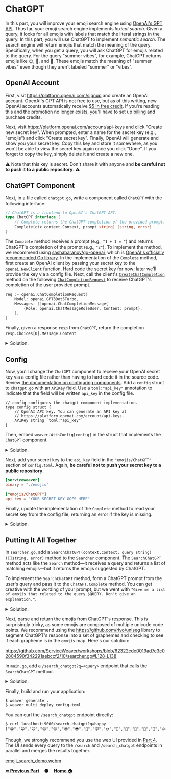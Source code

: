 # ChatGPT

In this part, you will improve your emoji search engine using [OpenAI's GPT
API][gpt_api]. Thus far, your emoji search engine implements *lexical search*.
Given a query, it looks for all emojis with labels that match the literal
strings in the query. In this part, you will use ChatGPT to implement *semantic
search*. The search engine will return emojis that match the meaning of the
query.  Specifically, when you get a query, you will ask ChatGPT for emojis
related to the query. For the query "summer vibes", for example, ChatGPT returns
emojis like 🌞, 🌴, and 🍹. These emojis match the meaning of "summer vibes"
even though they aren't labeled "summer" or "vibes".

## OpenAI Account

First, visit https://platform.openai.com/signup and create an OpenAI account.
OpenAI's GPT API is not free to use, but as of this writing, new OpenAI accounts
automatically receive [$5 in free credit][pricing]. If you're reading this and
the promotion no longer exists, you'll have to set up [billing][billing] and
purchase credits.

Next, visit https://platform.openai.com/account/api-keys and click "Create new
secret key". When prompted, enter a name for the secret key (e.g., "emojis") and
click "Create secret key". Finally, OpenAI will generate and show you your
secret key. Copy this key and store it somewhere, as you won't be able to view
the secret key again once you click "Done". If you forget to copy the key,
simply delete it and create a new one.

⚠️ Note that this key is secret. Don't share it with anyone and **be careful not
to push it to a public repository**. ⚠️

## ChatGPT Component

Next, in a file called `chatgpt.go`, write a component called `ChatGPT` with the
following interface:

```go
// ChatGPT is a frontend to OpenAI's ChatGPT API.
type ChatGPT interface {
    // Complete returns the ChatGPT completion of the provided prompt.
    Complete(ctx context.Context, prompt string) (string, error)
}
```

The `Complete` method receives a prompt (e.g., `"1 + 1 = "`) and returns
ChatGPT's completion of the prompt (e.g., `"2"`). To implement the method, we
recommend using [sashabaranov/go-openai][go-openai], which is [OpenAI's
officially recommended Go library][openai_go]. In the implementation of the
`Complete` method, first create an OpenAI client by passing your secret key to
the [`openai.NewClient`][NewClient] function. Hard code the secret key for now;
later we'll provide the key via a config file. Next, call the client's
[`CreateChatCompletion`][CreateChatCompletion] method on the following
[`ChatCompletionRequest`][ChatCompletionRequest] to receive ChatGPT's completion
of the user provided prompt.

```go
req := openai.ChatCompletionRequest{
    Model: openai.GPT3Dot5Turbo,
    Messages: []openai.ChatCompletionMessage{
        {Role: openai.ChatMessageRoleUser, Content: prompt},
    },
}
```

Finally, given a response `resp` from `ChatGPT`, return the completion
`resp.Choices[0].Message.Content`.

<details>
<summary>Solution.</summary>

**NOTE** that this solution includes some configuration code (e.g.,
`weaver.WithConfig`) that won't make sense until the next section. Feel free to
ignore it for now.

https://github.com/ServiceWeaver/workshops/blob/62322cde0019ad7c3c02804590f342291aebccf2/10/chatgpt.go#L25-L65
</details>

## Config

Now, you'll change the `ChatGPT` component to receive your OpenAI secret key via
a config file rather than having to hard code it in the source code. Review [the
documentation on configuring components][config]. Add a `config` struct to
`chatgpt.go` with an `APIKey` field. Use a `toml:"api_key"` annotation to
indicate that the field will be written `api_key` in the config file.

```golang
// config configures the chatgpt component implementation.
type config struct {
    // OpenAI API key. You can generate an API key at
    // https://platform.openai.com/account/api-keys.
    APIKey string `toml:"api_key"`
}
```

Then, embed `weaver.WithConfig[config]` in the struct that implements the
`ChatGPT` component.

<details>
<summary>Solution.</summary>

https://github.com/ServiceWeaver/workshops/blob/62322cde0019ad7c3c02804590f342291aebccf2/10/chatgpt.go#L31-L42
</details>

Next, add your secret key to the `api_key` field in the `"emojis/ChatGPT"`
section of `config.toml`. Again, **be careful not to push your secret key to a
public repository**.

```toml
[serviceweaver]
binary = "./emojis"

["emojis/ChatGPT"]
api_key = "YOUR SECRET KEY GOES HERE"
```

Finally, update the implementation of the `Complete` method to read your secret
key from the config file, returning an error if the key is missing.

<details>
<summary>Solution.</summary>

https://github.com/ServiceWeaver/workshops/blob/62322cde0019ad7c3c02804590f342291aebccf2/10/chatgpt.go#L45-L51
</details>

## Putting It All Together

In `searcher.go`, add a `SearchChatGPT(context.Context, query string) ([]string,
error)` method to the `Searcher` component. The `SearchChatGPT` method acts like
the `Search` method&mdash;it receives a query and returns a list of matching
emojis&mdash;but it returns the emojis suggested by ChatGPT.

To implement the `SearchChatGPT` method, form a ChatGPT prompt from the user's
query and pass it to the `ChatGPT.Complete` method. You can get creative with
the wording of your prompt, but we went with `"Give me a list of emojis that
related to the query $QUERY. Don't give an explanation."`.

<details>
<summary>Solution.</summary>

https://github.com/ServiceWeaver/workshops/blob/62322cde0019ad7c3c02804590f342291aebccf2/10/searcher.go#L110-L117
</details>

Next, parse and return the emojis from ChatGPT's response. This is surprisingly
tricky, as some emojis are composed of multiple unicode code points. We
recommend using the https://github.com/rivo/uniseg library to segment ChatGPT's
response into a set of graphemes and checking to see if each grapheme is in the
`emojis` map. Here's our solution:

https://github.com/ServiceWeaver/workshops/blob/62322cde0019ad7c3c02804590f342291aebccf2/10/searcher.go#L128-L138

In `main.go`, add a `/search_chatgpt?q=<query>` endpoint that calls the
`SearchChatGPT` method.

<details>
<summary>Solution.</summary>

https://github.com/ServiceWeaver/workshops/blob/62322cde0019ad7c3c02804590f342291aebccf2/10/main.go#L57-L59
</details>

Finally, build and run your application:

```
$ weaver generate .
$ weaver multi deploy config.toml
```

You can curl the `/search_chatgpt` endpoint directly:

```console
$ curl localhost:9000/search_chatgpt?q=happy
["😀","😁","😃","😄","😊","😍","😎","🤗","😻","🌞","🎉","🎊","🎁","🎈","💐","👍","✨","🌟","💫","🌈"]
```

Though, we strongly recommend you use the web UI provided in [Part 4](../04).
The UI sends every query to the `/search` and `/search_chatgpt` endpoints in
parallel and merges the results together.

[emoji_search_demo.webm](https://github.com/ServiceWeaver/workshops/assets/3654277/cde50b36-7808-4c26-983d-54a37532e69a)

[**:arrow_left: Previous Part**](../09)
&nbsp;&nbsp;&nbsp;:black_circle:&nbsp;&nbsp;&nbsp;
[**Home :house:**](..)

[ChatCompletionRequest]: https://pkg.go.dev/github.com/sashabaranov/go-openai#ChatCompletionRequest
[CreateChatCompletion]: https://pkg.go.dev/github.com/sashabaranov/go-openai#Client.CreateChatCompletion
[NewClient]: https://pkg.go.dev/github.com/sashabaranov/go-openai#NewClient
[billing]: https://platform.openai.com/account/billing/overview
[config]: https://serviceweaver.dev/docs.html#components-config
[go-openai]: https://github.com/sashabaranov/go-openai
[gpt_api]: https://platform.openai.com/docs/guides/gpt
[openai_go]: https://platform.openai.com/docs/libraries/go
[pricing]: https://openai.com/pricing
